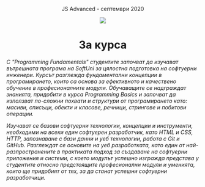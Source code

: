 <p align="center"> JS Advanced - септември 2020 <p>
<p align="center">
  <a href="https://softuni.bg/trainings/3133/js-fundamentals-september-2020">
    <img src="https://i.imgur.com/arAr8gZ.png" />
  </a>
<p>
  
<h1 align="center">За курса</h1>

<p><i>С "Programming Fundamentals" студентите започват да изучават вътрешната програма на SoftUni за цялостна подготовка на софтуерни инженери. Курсът разглежда фундаментални концепции в програмирането, които са основа за ефективното и качествено обучение в професионалните модули. Обучаващите се надграждат знанията, придобити в курса Programming Basics и започват да използват по-сложни похвати и структури от програмирането като: масиви, списъци, обекти и класове, речници, стрингове и побитови операции.
  

Изучават се базови софтуерни технологии, концепции и инструменти, необходими на всеки един софтуерен разработчик, като HTML и CSS, HTTP, запознаване с бази данни и уеб технологии, работа с Git и GitHub. Разглеждат се основите на уеб разработката, като един от най-разпространените в практиката подход за създаване на софтуерни приложения и системи, с което модулът успешно изгражда представа у студентите относно предстоящите професионални модули и уменията, които ще придобият от тях, за да станат успешни софтуерни разработчици.</i></p>
